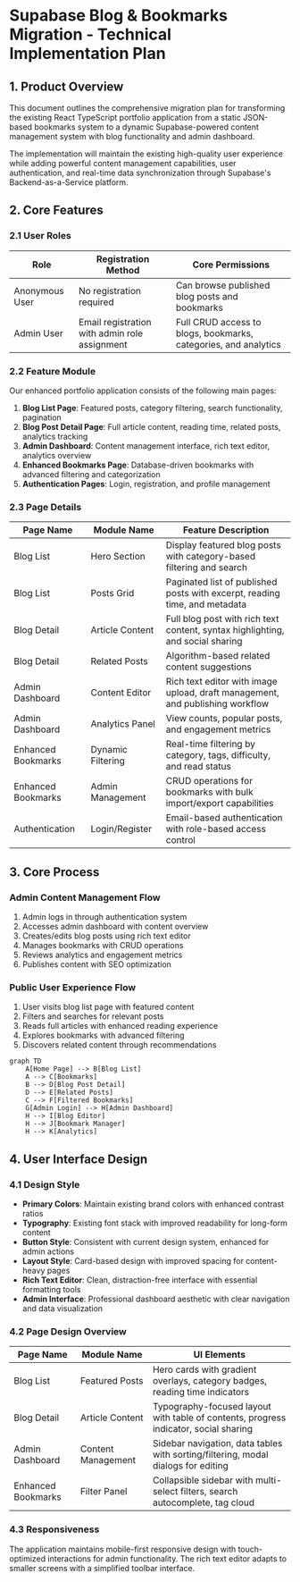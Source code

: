 # Supabase Blog & Bookmarks Migration - Technical Implementation Plan

## 1. Product Overview

This document outlines the comprehensive migration plan for transforming the existing React TypeScript portfolio application from a static JSON-based bookmarks system to a dynamic Supabase-powered content management system with blog functionality and admin dashboard.

The implementation will maintain the existing high-quality user experience while adding powerful content management capabilities, user authentication, and real-time data synchronization through Supabase's Backend-as-a-Service platform.

## 2. Core Features

### 2.1 User Roles

| Role | Registration Method | Core Permissions |
|------|---------------------|------------------|
| Anonymous User | No registration required | Can browse published blog posts and bookmarks |
| Admin User | Email registration with admin role assignment | Full CRUD access to blogs, bookmarks, categories, and analytics |

### 2.2 Feature Module

Our enhanced portfolio application consists of the following main pages:

1. **Blog List Page**: Featured posts, category filtering, search functionality, pagination
2. **Blog Post Detail Page**: Full article content, reading time, related posts, analytics tracking
3. **Admin Dashboard**: Content management interface, rich text editor, analytics overview
4. **Enhanced Bookmarks Page**: Database-driven bookmarks with advanced filtering and categorization
5. **Authentication Pages**: Login, registration, and profile management

### 2.3 Page Details

| Page Name | Module Name | Feature Description |
|-----------|-------------|---------------------|
| Blog List | Hero Section | Display featured blog posts with category-based filtering and search |
| Blog List | Posts Grid | Paginated list of published posts with excerpt, reading time, and metadata |
| Blog Detail | Article Content | Full blog post with rich text content, syntax highlighting, and social sharing |
| Blog Detail | Related Posts | Algorithm-based related content suggestions |
| Admin Dashboard | Content Editor | Rich text editor with image upload, draft management, and publishing workflow |
| Admin Dashboard | Analytics Panel | View counts, popular posts, and engagement metrics |
| Enhanced Bookmarks | Dynamic Filtering | Real-time filtering by category, tags, difficulty, and read status |
| Enhanced Bookmarks | Admin Management | CRUD operations for bookmarks with bulk import/export capabilities |
| Authentication | Login/Register | Email-based authentication with role-based access control |

## 3. Core Process

### Admin Content Management Flow
1. Admin logs in through authentication system
2. Accesses admin dashboard with content overview
3. Creates/edits blog posts using rich text editor
4. Manages bookmarks with CRUD operations
5. Reviews analytics and engagement metrics
6. Publishes content with SEO optimization

### Public User Experience Flow
1. User visits blog list page with featured content
2. Filters and searches for relevant posts
3. Reads full articles with enhanced reading experience
4. Explores bookmarks with advanced filtering
5. Discovers related content through recommendations

```mermaid
graph TD
    A[Home Page] --> B[Blog List]
    A --> C[Bookmarks]
    B --> D[Blog Post Detail]
    D --> E[Related Posts]
    C --> F[Filtered Bookmarks]
    G[Admin Login] --> H[Admin Dashboard]
    H --> I[Blog Editor]
    H --> J[Bookmark Manager]
    H --> K[Analytics]
```

## 4. User Interface Design

### 4.1 Design Style
- **Primary Colors**: Maintain existing brand colors with enhanced contrast ratios
- **Typography**: Existing font stack with improved readability for long-form content
- **Button Style**: Consistent with current design system, enhanced for admin actions
- **Layout Style**: Card-based design with improved spacing for content-heavy pages
- **Rich Text Editor**: Clean, distraction-free interface with essential formatting tools
- **Admin Interface**: Professional dashboard aesthetic with clear navigation and data visualization

### 4.2 Page Design Overview

| Page Name | Module Name | UI Elements |
|-----------|-------------|-------------|
| Blog List | Featured Posts | Hero cards with gradient overlays, category badges, reading time indicators |
| Blog Detail | Article Content | Typography-focused layout with table of contents, progress indicator, social sharing |
| Admin Dashboard | Content Management | Sidebar navigation, data tables with sorting/filtering, modal dialogs for editing |
| Enhanced Bookmarks | Filter Panel | Collapsible sidebar with multi-select filters, search autocomplete, tag cloud |

### 4.3 Responsiveness
The application maintains mobile-first responsive design with touch-optimized interactions for admin functionality. The rich text editor adapts to smaller screens with a simplified toolbar interface.
